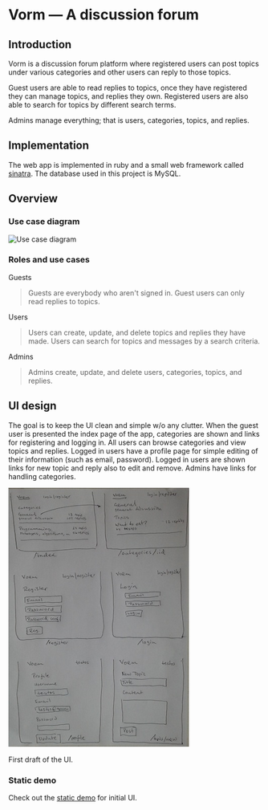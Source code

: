 # Vorm &mdash; A discussion forum

## Introduction

Vorm is a discussion forum platform where registered users can post topics
under various categories and other users can reply to those topics.

Guest users are able to read replies to topics, once they have registered they
can manage topics, and replies they own. Registered users are also able to
search for topics by different search terms.

Admins manage everything; that is users, categories, topics, and replies.

## Implementation

The web app is implemented in ruby and a small web framework called
[sinatra][sinatra]. The database used in this project is MySQL. 

[sinatra]: http://sinatrarb.com/

## Overview

### Use case diagram

![Use case diagram][uc]

[uc]: http://yuml.me/349ff6da.png "Use case diagram"

### Roles and use cases

Guests

> Guests are everybody who aren't signed in. Guest users can only read replies
> to topics.

Users

> Users can create, update, and delete topics and replies they have made. Users
> can search for topics and messages by a search criteria.

Admins

> Admins create, update, and delete users, categories, topics, and replies.

## UI design

The goal is to keep the UI clean and simple w/o any clutter. When the guest
user is presented the index page of the app, categories are shown and links
for registering and logging in. All users can browse categories and view
topics and replies. Logged in users have a profile page for simple editing of
their information (such as email, password). Logged in users are shown links
for new topic and reply also to edit and remove. Admins have links for
handling categories.

![UI][ui-thumb]

First draft of the UI.

### Static demo

Check out the [static demo][static-demo] for initial UI.

[ui-thumb]: img/ui-thumb.jpeg "UI"
[static-demo]: http://juhotaha.users.cs.helsinki.fi/vorm/demo/index.html "Static demo"

